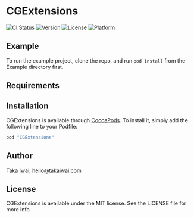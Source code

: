 # CGExtensions

[![CI Status](http://img.shields.io/travis/takaiwai/CGExtensions.svg?style=flat)](https://travis-ci.org/takaiwai/CGExtensions)
[![Version](https://img.shields.io/cocoapods/v/CGExtensions.svg?style=flat)](http://cocoapods.org/pods/CGExtensions)
[![License](https://img.shields.io/cocoapods/l/CGExtensions.svg?style=flat)](http://cocoapods.org/pods/CGExtensions)
[![Platform](https://img.shields.io/cocoapods/p/CGExtensions.svg?style=flat)](http://cocoapods.org/pods/CGExtensions)

## Example

To run the example project, clone the repo, and run `pod install` from the Example directory first.

## Requirements

## Installation

CGExtensions is available through [CocoaPods](http://cocoapods.org). To install
it, simply add the following line to your Podfile:

```ruby
pod "CGExtensions"
```

## Author

Taka Iwai, hello@takaiwai.com

## License

CGExtensions is available under the MIT license. See the LICENSE file for more info.
